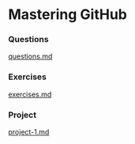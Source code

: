 # Mastering GitHub

### Questions

[questions.md](./questions.md)

### Exercises

[exercises.md](exercises.md)

### Project
[project-1.md](./project.md)
